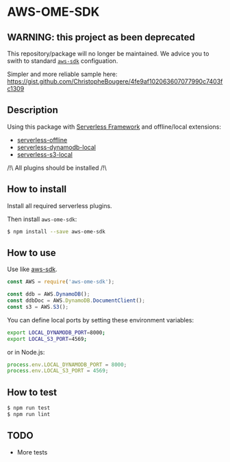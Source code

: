 # AWS-OME-SDK

## WARNING: this project as been deprecated

This repository/package will no longer be maintained. We advice you to swith to standard [`aws-sdk`]() configuation.

Simpler and more reliable sample here: https://gist.github.com/ChristopheBougere/4fe9af102063607077990c7403fc1309

## Description

Using this package with [Serverless Framework](https://serverless.com/) and offline/local extensions:
- [serverless-offline](https://github.com/dherault/serverless-offline)
- [serverless-dynamodb-local](https://github.com/99xt/serverless-dynamodb-local)
- [serverless-s3-local](https://github.com/ar90n/serverless-s3-local)

/!\ All plugins should be installed /!\

## How to install

Install all required serverless plugins.

Then install `aws-ome-sdk`:

```sh
$ npm install --save aws-ome-sdk
```

## How to use

Use like [aws-sdk](https://github.com/aws/aws-sdk-js).

```javascript
const AWS = require('aws-ome-sdk');

const ddb = AWS.DynamoDB();
const ddbDoc = AWS.DynamoDB.DocumentClient();
const s3 = AWS.S3();
```

You can define local ports by setting these environment variables:
```sh
export LOCAL_DYNAMODB_PORT=8000;
export LOCAL_S3_PORT=4569;
```
or in Node.js:
```javascript
process.env.LOCAL_DYNAMODB_PORT = 8000;
process.env.LOCAL_S3_PORT = 4569;
```

## How to test

```sh
$ npm run test
$ npm run lint
```

## TODO

- More tests
